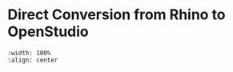 # Direct Conversion from Rhino to OpenStudio
```{image} ../_static/start/conversion2osm.png
:width: 100%
:align: center
```
<br/><br/>
